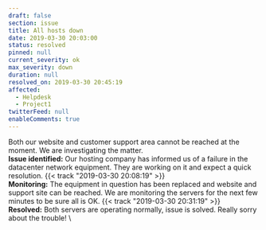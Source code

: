 ```yaml
---
draft: false
section: issue
title: All hosts down
date: 2019-03-30 20:03:00
status: resolved
pinned: null
current_severity: ok
max_severity: down
duration: null
resolved_on: 2019-03-30 20:45:19
affected:
  - Helpdesk
  - Project1
twitterFeed: null
enableComments: true
---
```


Both our website and customer support area cannot be reached at the moment. We are investigating the matter.
\
**Issue identified:** Our hosting company has informed us of a failure in the datacenter network equipment. They are working on it and expect a quick resolution.  {{< track "2019-03-30 20:08:19" >}}
\
**Monitoring:** The equipment in question has been replaced and website and support site can be reached. We are monitoring the servers for the next few minutes to be sure all is OK. {{< track "2019-03-30 20:31:19" >}}
\
**Resolved:** Both servers are operating normally, issue is solved. Really sorry about the trouble!
\






